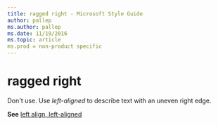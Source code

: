 ```yaml
---
title: ragged right - Microsoft Style Guide
author: pallep
ms.author: pallep
ms.date: 11/19/2016
ms.topic: article
ms.prod = non-product specific
---
```


# ragged right

Don't use. Use *left-aligned* to describe text with an uneven right edge. 

**See** [left align, left-aligned](/style-guide/a-z-word-list-term-collections/l/left-align-left-aligned)
